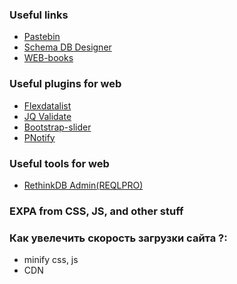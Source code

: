 ### Useful links
* [Pastebin](https://pastebin.com/)
* [Schema DB Designer](http://dbdesigner.net/designer)
* [WEB-books](http://webbooks.com.ua/books-main/dizajn/)


### Useful plugins for web
* [Flexdatalist](http://projects.sergiodinislopes.pt/flexdatalist/)
* [JQ Validate](https://jqueryvalidation.org/validate/)
* [Bootstrap-slider](http://seiyria.com/bootstrap-slider/)
* [PNotify](http://sciactive.com/pnotify/#demos-simple)

### Useful tools for web
* [RethinkDB Admin(REQLPRO)](http://reqlpro.com/#downloads)


### EXPA from CSS, JS, and other stuff
### Как увелечить скорость загрузки сайта ?:
* minify css, js
* CDN

